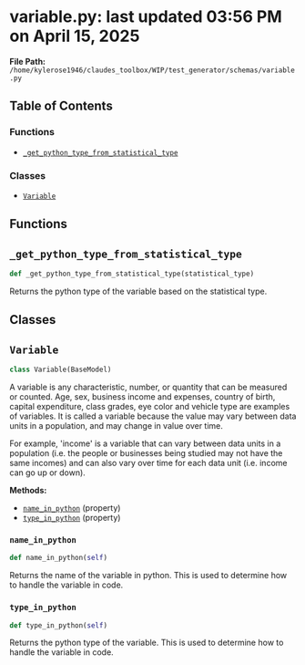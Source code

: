 # variable.py: last updated 03:56 PM on April 15, 2025

**File Path:** `/home/kylerose1946/claudes_toolbox/WIP/test_generator/schemas/variable.py`

## Table of Contents

### Functions

- [`_get_python_type_from_statistical_type`](#_get_python_type_from_statistical_type)

### Classes

- [`Variable`](#variable)

## Functions

## `_get_python_type_from_statistical_type`

```python
def _get_python_type_from_statistical_type(statistical_type)
```

Returns the python type of the variable based on the statistical type.

## Classes

## `Variable`

```python
class Variable(BaseModel)
```

A variable is any characteristic, number, or quantity that can be measured or counted.
Age, sex, business income and expenses, country of birth, capital expenditure, class grades, eye color 
and vehicle type are examples of variables. It is called a variable because the value may vary between data units in a population, 
and may change in value over time.

For example, 'income' is a variable that can vary between data units in a population 
(i.e. the people or businesses being studied may not have the same incomes) and can also 
vary over time for each data unit (i.e. income can go up or down).

**Methods:**

- [`name_in_python`](#name_in_python) (property)
- [`type_in_python`](#type_in_python) (property)

### `name_in_python`

```python
def name_in_python(self)
```

Returns the name of the variable in python.
This is used to determine how to handle the variable in code.

### `type_in_python`

```python
def type_in_python(self)
```

Returns the python type of the variable. 
This is used to determine how to handle the variable in code.
